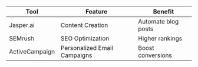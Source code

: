 | Tool           | Feature                    | Benefit                 |
|----------------|----------------------------|--------------------------|
| Jasper.ai      | Content Creation            | Automate blog posts      |
| SEMrush        | SEO Optimization            | Higher rankings          |
| ActiveCampaign | Personalized Email Campaigns| Boost conversions        |
